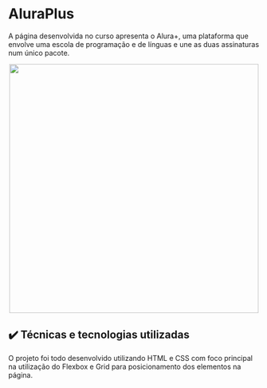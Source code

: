 # AluraPlus

A página desenvolvida no curso apresenta o Alura+, uma plataforma que envolve uma escola de programação e de línguas e une as duas assinaturas num único pacote.

<div align="center">
<img src="https://user-images.githubusercontent.com/99735564/183978597-99f7f290-54f2-4085-b6f5-27639ece365e.png" width="500px"/>
</div>

## ✔️ Técnicas e tecnologias utilizadas

O projeto foi todo desenvolvido utilizando HTML e CSS com foco principal na utilização do Flexbox e Grid para posicionamento dos elementos na página.

